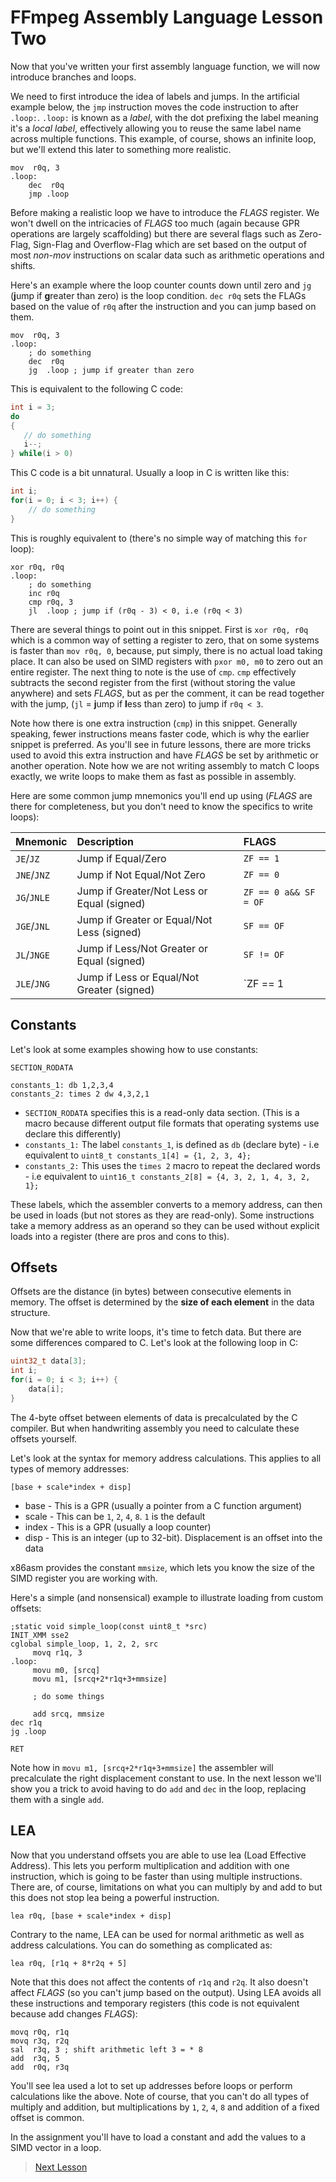 # FFmpeg Assembly Language Lesson Two

Now that you've written your first assembly language function, we will now introduce
branches and loops.

We need to first introduce the idea of labels and jumps. In the artificial example below,
the `jmp` instruction moves the code instruction to after `.loop:`. `.loop:` is known as a
*label*, with the dot prefixing the label meaning it's a *local label*, effectively
allowing you to reuse the same label name across multiple functions. This example, of
course, shows an infinite loop, but we'll extend this later to something more realistic.

```assembly
mov  r0q, 3
.loop:
    dec  r0q
    jmp .loop
```

Before making a realistic loop we have to introduce the *FLAGS* register. We won't dwell on
the intricacies of *FLAGS* too much (again because GPR operations are largely scaffolding)
but there are several flags such as Zero-Flag, Sign-Flag and Overflow-Flag which are set
based on the output of most *non-mov* instructions on scalar data such as arithmetic
operations and shifts.

Here's an example where the loop counter counts down until zero and `jg` (**j**ump if
**g**reater than zero) is the loop condition. `dec r0q` sets the FLAGs based on the value
of `r0q` after the instruction and you can jump based on them.

```assembly
mov  r0q, 3
.loop:
    ; do something
    dec  r0q
    jg  .loop ; jump if greater than zero
```

This is equivalent to the following C code:

```c
int i = 3;
do
{
   // do something
   i--;
} while(i > 0)
```

This C code is a bit unnatural. Usually a loop in C is written like this:

```c
int i;
for(i = 0; i < 3; i++) {
    // do something
}
```

This is roughly equivalent to (there's no simple way of matching this `for` loop):

```assembly
xor r0q, r0q
.loop:
    ; do something
    inc r0q
    cmp r0q, 3
    jl  .loop ; jump if (r0q - 3) < 0, i.e (r0q < 3)
```

There are several things to point out in this snippet. First is `xor r0q, r0q` which is
a common way of setting a register to zero, that on some systems is faster than `mov r0q,
0`, because, put simply, there is no actual load taking place. It can also be used on
SIMD registers with `pxor m0, m0` to zero out an entire register. The next thing to
note is the use of `cmp`. `cmp` effectively subtracts the second register from the first
(without storing the value anywhere) and sets *FLAGS*, but as per the comment, it can be
read together with the jump, (`jl` = **j**ump if **l**ess than zero) to jump if `r0q < 3`.

Note how there is one extra instruction (`cmp`) in this snippet. Generally speaking, fewer
instructions means faster code, which is why the earlier snippet is preferred. As you'll
see in future lessons, there are more tricks used to avoid this extra instruction and have
*FLAGS* be set by arithmetic or another operation. Note how we are not writing assembly to
match C loops exactly, we write loops to make them as fast as possible in assembly.

Here are some common jump mnemonics you'll end up using (*FLAGS* are there for
completeness, but you don't need to know the specifics to write loops):

| Mnemonic | Description  | FLAGS |
| :-- | :-- | :-- |
| `JE`/`JZ` | Jump if Equal/Zero | `ZF == 1` |
| `JNE`/`JNZ` | Jump if Not Equal/Not Zero | `ZF == 0` |
| `JG`/`JNLE` | Jump if Greater/Not Less or Equal (signed) | `ZF == 0 a&& SF = OF` |
| `JGE`/`JNL` | Jump if Greater or Equal/Not Less (signed) | `SF == OF` |
| `JL`/`JNGE` | Jump if Less/Not Greater or Equal (signed) | `SF != OF` |
| `JLE`/`JNG` | Jump if Less or Equal/Not Greater (signed) | `ZF == 1 || SF != OF` |

## Constants

Let's look at some examples showing how to use constants:

```assembly
SECTION_RODATA

constants_1: db 1,2,3,4
constants_2: times 2 dw 4,3,2,1
```

* `SECTION_RODATA` specifies this is a read-only data section. (This is a macro because
different output file formats that operating systems use declare this differently)
* `constants_1:` The label `constants_1`, is defined as `db` (declare byte) - i.e
equivalent to `uint8_t constants_1[4] = {1, 2, 3, 4};`
* `constants_2:` This uses the `times 2` macro to repeat the declared words - i.e
equivalent to `uint16_t constants_2[8] = {4, 3, 2, 1, 4, 3, 2, 1};`

These labels, which the assembler converts to a memory address, can then be used in loads
(but not stores as they are read-only). Some instructions take a memory address as an
operand so they can be used without explicit loads into a register (there are pros and cons
to this).

## Offsets

Offsets are the distance (in bytes) between consecutive elements in memory. The offset is
determined by the **size of each element** in the data structure.

Now that we're able to write loops, it's time to fetch data. But there are some differences
compared to C. Let's look at the following loop in C:

```c
uint32_t data[3];
int i;
for(i = 0; i < 3; i++) {
    data[i];
}
```

The 4-byte offset between elements of data is precalculated by the C compiler. But when
handwriting assembly you need to calculate these offsets yourself.

Let's look at the syntax for memory address calculations. This applies to all types of
memory addresses:

```assembly
[base + scale*index + disp]
```

* base - This is a GPR (usually a pointer from a C function argument)
* scale - This can be `1`, `2`, `4`, `8`. `1` is the default
* index - This is a GPR (usually a loop counter)
* disp - This is an integer (up to 32-bit). Displacement is an offset into the data

x86asm provides the constant `mmsize`, which lets you know the size of the SIMD register you
are working with.

Here's a simple (and nonsensical) example to illustrate loading from custom offsets:

```assembly
;static void simple_loop(const uint8_t *src)
INIT_XMM sse2
cglobal simple_loop, 1, 2, 2, src
     movq r1q, 3
.loop:
     movu m0, [srcq]
     movu m1, [srcq+2*r1q+3+mmsize]

     ; do some things

     add srcq, mmsize
dec r1q
jg .loop

RET
```

Note how in `movu m1, [srcq+2*r1q+3+mmsize]` the assembler will precalculate the right
displacement constant to use. In the next lesson we'll show you a trick to avoid having to
do `add` and `dec` in the loop, replacing them with a single `add`.

## LEA

Now that you understand offsets you are able to use lea (Load Effective Address). This lets
you perform multiplication and addition with one instruction, which is going to be faster
than using multiple instructions. There are, of course, limitations on what you can
multiply by and add to but this does not stop lea being a powerful instruction.

```assembly
lea r0q, [base + scale*index + disp]
```

Contrary to the name, LEA can be used for normal arithmetic as well as address
calculations. You can do something as complicated as:

```assembly
lea r0q, [r1q + 8*r2q + 5]
```

Note that this does not affect the contents of `r1q` and `r2q`. It also doesn't affect
*FLAGS* (so you can't jump based on the output). Using LEA avoids all these instructions
and temporary registers (this code is not equivalent because add changes *FLAGS*):

```assembly
movq r0q, r1q
movq r3q, r2q
sal  r3q, 3 ; shift arithmetic left 3 = * 8
add  r3q, 5
add  r0q, r3q
```

You'll see lea used a lot to set up addresses before loops or perform calculations like the
above. Note of course, that you can't do all types of multiply and addition, but
multiplications by `1`, `2`, `4`, `8` and addition of a fixed offset is common.

In the assignment you'll have to load a constant and add the values to a SIMD vector in a
loop.

> [Next Lesson](../lesson_03/index.md)
